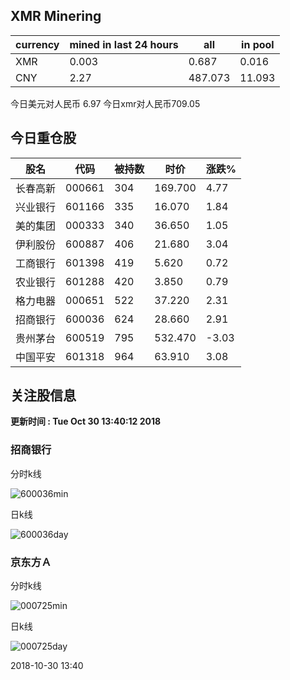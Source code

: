 ## XMR Minering

|currency|mined in last 24 hours|all|in pool|
|---|---|---|---|
|XMR|0.003|0.687|0.016|
|CNY|2.27|487.073|11.093|

今日美元对人民币 6.97	今日xmr对人民币709.05


## 今日重仓股 

|股名|代码|被持数|时价|涨跌%|
|---|---|---|---|---|
|长春高新|000661|304|169.700|4.77|
|兴业银行|601166|335|16.070|1.84|
|美的集团|000333|340|36.650|1.05|
|伊利股份|600887|406|21.680|3.04|
|工商银行|601398|419|5.620|0.72|
|农业银行|601288|420|3.850|0.79|
|格力电器|000651|522|37.220|2.31|
|招商银行|600036|624|28.660|2.91|
|贵州茅台|600519|795|532.470|-3.03|
|中国平安|601318|964|63.910|3.08|

## 关注股信息
**更新时间 : Tue Oct 30 13:40:12 2018**
### 招商银行 
分时k线

![600036min](http://image.sinajs.cn/newchart/min/n/sh600036.gif)

日k线

![600036day](http://image.sinajs.cn/newchart/daily/n/sh600036.gif)

### 京东方Ａ 
分时k线

![000725min](http://image.sinajs.cn/newchart/min/n/sz000725.gif)

日k线

![000725day](http://image.sinajs.cn/newchart/daily/n/sz000725.gif)

2018-10-30 13:40